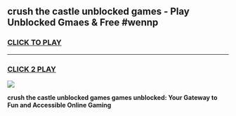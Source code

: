 
## crush the castle unblocked games - Play Unblocked Gmaes & Free #wennp
<h3>
<a href="https://premium.freeplayer.one?title=crush_the_castle_unblocked_games&ref=03M">CLICK TO PLAY</a></h3>
<hr>

<h3>
<a href="https://premium.freeplayer.one?title=crush_the_castle_unblocked_games&ref=03M">CLICK 2 PLAY</a>
  
</h3>

<a href="https://premium.freeplayer.one?title=crush_the_castle_unblocked_games&ref=03M"><img src="https://clearcache.store/games.png"></a>


**crush the castle unblocked games games unblocked: Your Gateway to Fun and Accessible Online Gaming**
